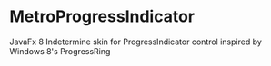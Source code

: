 MetroProgressIndicator
======================

JavaFx 8 Indetermine skin for ProgressIndicator control inspired by Windows 8's ProgressRing
